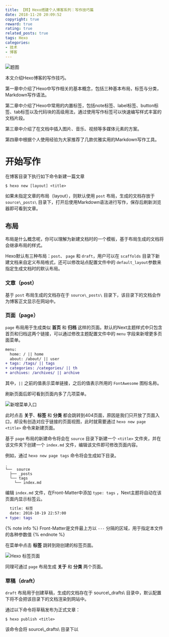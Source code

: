 ```yaml
---
title: 【转】Hexo搭建个人博客系列：写作技巧篇
date: 2018-11-20 20:09:52
copyright: true
reward: true
rating: true
related_posts: true
tags: Hexo
categories:
- 技术
- 博客
---
```


![题图](https://yearito-1256884783.image.myqcloud.com/thumbnails/mist.jpg!thumbnail "Photo by Henri Prestes")

本文介绍Hexo博客的写作技巧。

第一章中介绍了Hexo中写作相关的基本概念，包括三种基本布局，标签与分类，Markdown写作语法。

第二章中介绍了Hexo中常用的内置标签，包括note标签、label标签、button标签、tab标签以及代码块的高级用法，通过使用写作标签可以快速编写样式丰富的文档片段。

第三章中介绍了在文档中插入图片、音乐、视频等多媒体元素的方案。

第四章中根据个人使用经验为大家推荐了几款优雅实用的Markdown写作工具。

<!-- more -->

# 开始写作

在博客目录下执行如下命令新建一篇文章

```
$ hexo new [layout] <title>
```

如果未指定文章的布局（layout），则默认使用 `post` 布局，生成的文档存放于 `source\_posts\` 目录下，打开后使用Markdown语法进行写作，保存后刷新浏览器即可看到文章。

## 布局

布局是什么概念呢，你可以理解为新建文档时的一个模板，基于布局生成的文档将会继承布局的样式。

Hexo默认有三种布局：`post`、 `page` 和 `draft`，用户可以在 `scaffolds` 目录下新建文档来自定义布局格式，还可以修改站点配置文件中的 `default_layout`参数来指定生成文档时的默认布局。

### 文章（post）

基于 `post` 布局生成的文档存在于 `source\_posts\` 目录下，该目录下的文档会作为博客正文显示在网站中。

### 页面（page）

`page` 布局用于生成类似 **首页** 和 **归档** 这样的页面。默认的Next主题样式中只包含首页和归档这两个链接，可以通过修改主题配置文件中的 `menu` 字段来新增更多页面菜单。

``` diff themes\next\_config.yml
menu:
  home: / || home
  about: /about/ || user
+ tags: /tags/ || tags
+ categories: /categories/ || th
+ archives: /archives/ || archive
```

其中，`||` 之前的值表示菜单链接，之后的值表示所用的 `FontAwesome` 图标名称。

刷新页面后即可看到页面内多了几项菜单。

![新增菜单入口](https://yearito-1256884783.image.myqcloud.com/hexo-writing-skills/20181103115805642.png "新增菜单入口")

此时点击 **关于**、**标签** 和 **分类** 都会跳转到404页面，原因是我们只开放了页面入口，却没有创造对应于链接的页面视图，此时就需要通过 `hexo new page <title>` 命令来新建页面。

基于 `page` 布局的新建命令将会在 `source` 目录下新建一个 `<title>` 文件夹，并在该文件夹下创建一个 `index.md` 文件，编辑该文件即可修改页面内容。

例如，通过 `hexo new page tags` 命令将会生成如下目录。

```
.
└──  source             
  ├── _posts          
  └── tags
    └── index.md
```

编辑 `index.md` 文件，在Front-Matter中添加 `type: tags` ，Next主题将自动在该页面内显示标签云。

``` diff source\tags\index.md
  title: 标签
  date: 2018-10-19 22:57:00
+ type: tags
```

{% note info %}
Front-Matter是文件最上方以 `---` 分隔的区域，用于指定本文件的各种参数值
{% endnote %}

在菜单中点击 **标签** 跳转到刚创建的标签页面。

![Hexo 标签页面](https://yearito-1256884783.image.myqcloud.com/hexo-writing-skills/20181104120213426.png "Hexo 标签页面")

同理可通过 `page` 布局生成 **关于** 和 **分类** 两个页面。

### 草稿（draft）

`draft` 布局用于创建草稿，生成的文档存在于 source\\\_drafts\\ 目录中，默认配置下将不会把该目录下的文档渲染到网站中。

通过以下命令将草稿发布为正式文章：

```
$ hexo publish <title>
```

该命令会将 source\\\_drafts\\ 目录下以 <title> 开头的草稿发布到 sources\\\_posts\\ 目录下。另外，`hexo publish *` 会将最新创建的一篇草稿发布为正式文章，并以Front-Matter中的title作为文件名称。

考虑到一些文章可能需要数天才能完成，建议将新建文档时的默认布局设置为 `draft`：

``` diff _config.yml
- default_layout: post
+ default_layout: draft
```

## 标签与分类

我们刚提到了标签，也提到了分类，那么标签和分类是什么，其区别是什么。

标签和分类都是用于对文章进行归档的一种方式，标签是一种列表结构，而分类是一种树结构。我们以人作为例子，从标签的角度考虑，我可以拥有程序员、高颜值、幽默等标签，这些标签之间没有层级关系；从分类的角度考虑，我是亚洲人、中国人、河南人，这些分类之间是有明确的包含关系的。

可以在Front-Matter中添加 `catergories` 和 `tags` 字段为文章添加标签和分类，如我为本文添加了 **Hexo** 和 **Markdown** 两个标签，并将其归类到了 **技术/博客** 类别，对应的Front-Matter结构如下：

```
title: Hexo搭建个人博客系列：写作技巧篇
tags: Hexo Markdown
categories:
- 技术
- 博客
```

## Markdown基本语法

Markdown是一种标记语言，语法简单，易阅读易编写，可以让用户完全脱离鼠标写出样式丰富的文档，广受程序员喜爱，目前许多网站都已经支持通过Markdown语法来写文章或者发表评论。

| 元素     | Markdown语法                              | 效果预览                                               |
| -------- | ----------------------------------------- | ------------------------------------------------------ |
| 标题     | `# 标题1`<br>`## h2`<br>`### h3`          | <div style="font-weight: bold"><div style="font-size: 24px">标题一</div><div style="font-size: 22px">标题二</div><div style="font-size: 20px">标题三</div></div>  |
| 加粗     | `**文字加粗**`                            | **文字加粗**                                           |
| 引用     | `> 引用文字`                              | <blockquote>引用文字</blockquote>                      |
| 有序列表 | `1. 第一项`<br>`2. 第二项`<br>`3. 第三项` | <ol><li>第一项</li><li>第二项</li><li>第三项</li></ol> |
| 无序列表 | `- 第一项`<br>`- 第二项`<br>`- 第三项`    | <ul><li>第一项</li><li>第二项</li><li>第三项</li></ul> |
| 链接     | `[链接](url)`         | [链接](url)                        |
| 图片     | `![图片](image.jpg)`                      |          <i class="fa fa-image"></i>                                             |
| 水平线   | `---`                                     | <hr>                                                   |
| 代码     | <code>\`code\`</code>                     | `code`                                                 |
| 代码块     | <code>\`\`\`code snippet\`\`\`</code>                     |              <figure class="highlight"><table><tbody><tr><td class="code"><pre>code snippet</pre></td></tr></tbody></table></figure>                                   |

{% note info %}
更多语法请参考 [基础语法 | Markdown Guide](https://www.markdownguide.org/basic-syntax) 和 [扩展语法 | Markdown Guide](https://www.markdownguide.org/extended-syntax)
{% endnote %}

# Hexo内置标签

{% note info %}
本章节参考 [Ivan.nginx | Hexo Theme Next主题样式测试](https://almostover.ru/2016-01/hexo-theme-next-test/) 及 [内置标签 - NexT 使用文档](https://theme-next.iissnan.com/tag-plugins.html)
{% endnote %}

## 文本居中标签

居中标签效果如下：

{% centerquote %}我不去想是否能够成功，既然选择了远方，便只顾风雨兼程。{% endcenterquote %}

一般在引用单行文本时使用，如作为文章开篇题词。

可以通过以下几种方式使用该标签：

``` html
<!-- HTML方式: 直接在 Markdown 文件中编写 HTML 来调用 -->
<!-- 其中 class="blockquote-center" 是必须的 -->
<blockquote class="blockquote-center">blah blah blah</blockquote>

<!-- 标签方式 -->
{% centerquote %}blah blah blah{% endcenterquote %}

<!-- 标签别名 -->
{% cq %} blah blah blah {% endcq %}
```

## 代码块进阶用法

可以通过为代码块附加参数的形式为其添加更丰富的信息提示，效果如下：

``` js Hellow World https://yearito.cn 链接地址
console.log("Hello world!");
```

代码块进阶语法规则：

<div style="background-color: #f7f7f7; margin: 20px 0; padding: 10px;border-radius: 5px; font-family: consolas;">
  &#x60;&#x60;&#x60; [language] [title] [url] [link text]<br>
  code snippet <br>
  &#x60;&#x60;&#x60;
</div>

其中，各参数意义如下：

- langugae：语言名称，引导渲染引擎正确解析并高亮显示关键字
- title：代码块标题，将会显示在左上角
- url：链接地址，如果没有指定link text则会在右上角显示link
- link text：链接名称，指定url后有效，将会显示在右上角

url 必须为有效链接地址才会以链接的形式显示在右上角，否则将作为标题显示在左上角。以url为分界，左侧除了第一个单词会被解析为language，其他所有单词都会被解析为title，而右侧的所有单词都会被解析为link text。

如果不想填写title，可以在language和url之间添加至少三个空格。

{% note info %}
代码块支持多种语言高亮预设，详细的语言列表可查看[Ivan.nginx | Hexo代码块中的颜色方案](https://almostover.ru/2016-07/hexo-highlight-code-styles/)。
{% endnote %}

可以在站点配置文件中设置 `highlight.auto_detect: true` 来开启自动语言检测高亮。

``` diff _config.yml
 highlight:
   enable: true
   line_number: false
-  auto_detect: false
+  auto_detect: true
   tab_replace:
```

如果设置语言为diff，可以在代码前添加 `+` 和 `-` 来使用如上所示的高亮增删行提示效果，在展示代码改动痕迹时比较实用。

{% note info %}
更多代码块高亮的个性化设置请参见 [猪猪侠 | Hexo下的语法高亮拓展修改](https://www.ofind.cn/blog/HEXO/HEXO%E4%B8%8B%E7%9A%84%E8%AF%AD%E6%B3%95%E9%AB%98%E4%BA%AE%E6%8B%93%E5%B1%95%E4%BF%AE%E6%94%B9.html#%E8%AE%BE%E7%BD%AE%E4%BB%A3%E7%A0%81%E6%B7%BB%E5%8A%A0%E5%88%A0%E9%99%A4%E6%A0%87%E8%AE%B0)
{% endnote %}

## note标签

通过note标签可以为段落添加背景色，语法如下：

```
{% note [class] %}
文本内容 (支持行内标签)
{% endnote %}
```

支持的class种类包括 `default` `primary` `success` `info` `warning` `danger`，也可以不指定class。

各种class种类的效果如下：

{% note primary %}
**primary** note tag
{% endnote %}

{% note success %}
**success** note tag
{% endnote %}

{% note info %}
**info** note tag
{% endnote %}

{% note warning %}
**warning** note tag
{% endnote %}

{% note danger %}
**danger** note tag
{% endnote %}

{% note %}
undefined class note tag
{% endnote %}

更多配置可在主题配置文件中设置

``` yaml themes\next\_config.yml
note:
  # Note 标签样式预设
  style: modern  # simple | modern | flat | disabled
  icons: false  # 是否显示图标
  border_radius: 3  # 圆角半径
  light_bg_offset: 0  # 默认背景减淡效果，以百分比计算
```

## label标签

通过label标签可以为文字添加背景色，语法如下：

```
{% label [class]@text  %}
```

支持的class种类包括 `default` `primary` `success` `info` `warning` `danger`，默认使用 `default` 作为缺省。

使用示例如下：

``` plain
I heard the echo, {% label default@from the valleys and the heart %}
Open to the lonely soul of {% label info@sickle harvesting %}
Repeat outrightly, but also repeat the well-being of
Eventually {% label warning@swaying in the desert oasis %}
{% label success@I believe %} I am
{% label primary@Born as the bright summer flowers %}
Do not withered undefeated fiery demon rule
Heart rate and breathing to bear {% label danger@the load of the cumbersome %}
Bored
```

{% centerquote %}
I heard the echo, {% label default@from the valleys and the heart %}<br>
Open to the lonely soul of {% label info@sickle harvesting %}<br>
Repeat outrightly, but also repeat the well-being of<br>
Eventually {% label warning@swaying in the desert oasis %}<br>
{% label success@I believe %} I am <br>
{% label primary@Born as the bright summer flowers %}<br>
Do not withered undefeated fiery demon rule<br>
Heart rate and breathing to bear {% label danger@the load of the cumbersome %}<br>
Bored
{% endcenterquote %}

可在主题配置文件中设置 `label: false` 来取消label标签默认CSS样式。

## button按钮

通过button标签可以快速添加带有主题样式的按钮，语法如下：

```
{% button /path/to/url/, text, icon [class], title %}
```

也可简写为：

```
{% btn /path/to/url/, text, icon [class], title %}
```

其中， 图标ID来源于 [FontAwesome](https://fontawesome.com/v4.7.0/icons/) 。

使用示例如下：

```
{% btn #, 文本 %}
{% btn #, 文本 & 标题,, 标题 %}
{% btn #, 文本 & 图标, home %}
{% btn #, 文本 & 大图标 (固定宽度), home fa-fw fa-lg %}
```

<p>{% btn #, 文本 %}</p>
<p>{% btn #, 文本 & 标题,, 标题 %}</p>
<p>{% btn #, 文本 & 图标, home %}</p>
<p>{% btn #, 文本 & 大图标 (固定宽度), home fa-fw fa-lg %}</p>

## tab标签

tab标签用于快速创建tab选项卡，语法如下

``` html
{% tabs [Unique name], [index] %}
  <!-- tab [Tab caption]@[icon] -->
  标签页内容（支持行内标签）
  <!-- endtab -->
{% endtabs %}
```

其中，各参数意义如下：

- Unique name: 全局唯一的Tab名称，将作为各个标签页的id属性前缀
- index: 当前激活的标签页索引，如果未定义则默认选中显示第一个标签页，如果设为-1则默认隐藏所有标签页
- Tab caption: 当前标签页的标题，如果不指定则会以Unique name加上索引作为标题
- icon: 在标签页标题中添加Font awesome图标

使用示例如下：

``` plain
{% tabs Tab标签列表 %}
  <!-- tab 标签页1 -->
    标签页1文本内容
  <!-- endtab -->
  <!-- tab 标签页2 -->
    标签页2文本内容
  <!-- endtab -->
  <!-- tab 标签页3 -->
    标签页3文本内容
  <!-- endtab -->
{% endtabs %}
```

{% tabs Tab标签列表 %}
  <!-- tab 标签页1 -->
    标签页1文本内容
  <!-- endtab -->
  <!-- tab 标签页2 -->
    标签页2文本内容
  <!-- endtab -->
  <!-- tab 标签页3 -->
    标签页3文本内容
  <!-- endtab -->
{% endtabs %}

## 引用站内链接

可以通过如下语法引入站内文章的地址或链接：

```
{% post_path slug %}
{% post_link slug [title] %}
```

其中，`slug` 表示 `_post` 目录下的Markdown文件名。

`post_path` 标签将会渲染为文章的地址，即 `permalink`；而 `post_link` 标签将会渲染为链接，可以通过 `title` 指定链接标题。

如以下标签将会生成 `{% post_path hexo-writing-skills %}`

```
{% post_path hexo-writing-skills %}
```

而以下标签则会生成 {% post_link hexo-writing-skills 链接标题 %}

```
{% post_link hexo-writing-skills 链接标题 %}
```

这种站内引用方式比直接使用url引用的形式更为可靠，因为即使修改了 `permalink` 格式，或者修改了文章的路由地址，只要Markdown文件名没有发生改变，引用链接都不会失效。

## 插入Swig代码

如果需要在页面内插入Swig代码，包括原生HTML代码，JavaScript脚本等，可以通过 raw 标签来禁止Markdown引擎渲染标签内的内容。语法如下：

```
{% raw %}
content
{% endraw %}
```

该标签通常用于在页面内引入三方脚本实现特殊功能，尤其是当该三方脚本尚无相关hexo插件支持的时候，可以通过写原生Web页面的形式引入脚本并编写实现逻辑。

## 插入Gist

如果需要在页面内插入Gist上的代码片段时，可以使用如下标签:

```
{% gist gist_id [filename] %}
```

其中，各参数意义如下：

- gist_id: Gist仓库页面url中最后一段随机字符串
- filename: Gist中的文件名

如果Gist中只有一个文件，可以不用指定filename，也可以通过JavaScript脚本的形式直接引入，如：

``` html
<script src="https://gist.github.com/Coodool/cb4ff46a3523955dd4b918dd775b6774.js"></script>
```

如果Gist中有多个文件，可以在标签内输入filename来指定只引入某个文件，如果没有指定filename，将会引入Gist中的所有文件。另外，引用JavaScript脚本形式无法精确控制只引入某一个文件，将会同时引入Gist中的所有文件。

如果指定了与Gist无法匹配的filename，页面上将不会显示任何标签内容。所以，一般在Gist只有一个文件的情况下无需指定filename。

{% note warning %}
在页面中引入Gist代码段将会同时从github服务器上下载脚本与CSS样式文件，由于国内访问github服务器延迟较高，往往资源文件连接和下载的速度很慢，会阻塞页面的渲染进程导致短时白屏。
{% endnote %}

# 插入多媒体

## 插入图片

Markdown并不会保存插入的图片资源本身，只是记录了获取资源的链接。因此我们需要选择一款合适的图床来支持博客写作，目前各大云服务商都提供了对象存储服务，如七牛云KODO、又拍云USS、腾讯云COS、阿里云OSS等。

所以在Markdown中插入一张图片要分为以下几步来进行：

1. 将图片资源上传到图床中
2. 获取图片外链
3. 插入到Markdown文档中

对于博客这种低频访问的应用场景，各大服务商的服务其实并没有显著的差异，并且前期的使用都提供了免费的流量，所以我认为图床的选择主要参考以下几个方面：

- 图床是否提供了便捷的图形化管理工具用于图片的上传下载？

  如阿里云有ossbrowser，腾讯云有cosbrowser，七牛云有QsunSync等，但就本人使用体验来说，七牛云QsunSync的UI界面确实很拙劣，功能较为单一，而腾讯云cosbrowser的界面就相对美观优雅的多，并以Windows资源管理器的交互方式为用户提供资源的上传、下载和管理服务。

  ![腾讯云COS客户端界面截图](https://yearito-1256884783.image.myqcloud.com/hexo-writing-skills/20181023103058966.png "腾讯云COS客户端界面截图")

- 是否能够方便的插入到Markdown文档中？

  这就和服务商的关系不大了，主要看主流Markdown文档编辑器对各大图床的支持程度。其实关于在Markdown中更便捷的插入图片这事儿，最上心的还是文档编辑器的开发者，为了给用户提供更方便的文档写作体验，各大文档编辑器以及支持了Markdown语法的笔记软件都花了不少心思，解决方案无外乎两种，第一种是内置图片存储服务，如有道云笔记（需付费）、石墨文档，第二种是集成了云服务商的图床服务，如Hexo Editor、Mweb等，前者插入图片方便，适用于个人笔记，而后者能够提供CDN加速服务，适用于博客等公开文档。

  其中Hexo Editor支持腾讯云和七牛云的一键上传服务，MWeb支持Imgur、七牛云、又拍云，也可自定义图床服务。

{% note info %}
本站使用腾讯云COS提供对象存储服务。
{% endnote %}

## 网易云音乐

在网页版云音乐中找到歌曲，点击生成外链播放器：

![获取歌曲外链](https://yearito-1256884783.image.myqcloud.com/hexo-writing-skills/20181104044431732.png "获取歌曲外链")

根据个人喜好选择播放器尺寸和播放模式：

![获取插件代码](https://yearito-1256884783.image.myqcloud.com/hexo-writing-skills/20181104044659251.png "获取插件代码")

将获取到的 `iframe` 代码添加到页面中，默认样式如下：

<div class="fluid-vids" style="position: relative; margin-bottom: 20px; width: 100%; padding-top: 10.75%;"><iframe frameborder="no" border="0" marginwidth="0" marginheight="0" width="329" height="86" src="//music.163.com/outchain/player?type=2&amp;id=34613621&amp;auto=0&amp;height=66" style="width: 100%; height: 100%; position: absolute; top: 0px; left: 0px;">
</iframe></div>

播放器宽度将会被拉长占满整个页宽，看起来有点别扭。查看控制台之后发现 `iframe` 在渲染的时候被处理过，外层包了一个类名为 `fluid-vids` 的 `div` 元素。顺藤摸瓜，找到了相关代码，原来是为了让嵌入的视频支持自适应布局，恰好也将 `music.163.com` 域名包含在了处理逻辑内，只需要将该行删除即可。

``` js themes\next\source\js\src\utils.js
var SUPPORTED_PLAYERS = [
  'www.youtube.com',
  'player.vimeo.com',
  'player.youku.com',
  //'music.163.com',
  'www.tudou.com'
];
```

这样播放器样式就变成左对齐固定宽度了，如果你还想让播放器居中，可以将 `iframe` 包在 `<center>` 标签内。

``` html
<center>
  <iframe frameborder="no" border="0" marginwidth="0" marginheight="0" width=329 height=86 src="//music.163.com/outchain/player?type=2&id=34613621&auto=0&height=66"></iframe>
</center>
```

效果如下：

<center>
  <iframe frameborder="no" border="0" marginwidth="0" marginheight="0" width=329 height=86 src="//music.163.com/outchain/player?type=2&id=34613621&auto=0&height=66">
  </iframe>
</center>

{% note warning %}
其实这种通过HTML标签实现CSS样式的做法并不合适，写前端代码的时候不推荐这么做，并且HTML5中也已经废除了 `<center>` `<strong>` 等纯粹为了改变样式而存在的HTML标签，HTML标签应该只负责文档结构，所有样式相关的工作应该交给CSS来实现。
{% endnote %}

如果你发现播放器前后都有空行，可以在控制台中查看元素，检查 `iframe` 元素前后是否多了 `<br>` 元素：

![播放器前后空行代码](https://yearito-1256884783.image.myqcloud.com/hexo-writing-skills/20181027111824579.png "播放器前后空行代码")

造成这样的原因是Markdown渲染引擎把 `<center>` 标签和 `<iframe>` 标签之间的回车当作 `<br>` 来处理了。参考链接: [Hexo issues #1388](https://github.com/hexojs/hexo/issues/1388)

简单的解决方案是将HTML标签写到一行内，但这样会降低代码可编辑性。

另外一种方案是在站点配置文件中添加如下代码：

``` yaml _config.yml
marked:
  gfm: true
  breaks: false
```

重启服务器之后更改才会生效。

{% note warning %}
网易云音乐中部分歌曲因版权保护已经无法生成外链了，即使是通过控制台强行拿到外链地址，嵌入网页后也无法播放。
{% endnote%}

## Aplayer音频播放器

[APlayer](https://aplayer.js.org/#/)是由 [DIYgod](https://github.com/DIYgod) 编写的HTML5音频播放器，提供了另一种音频播放方案。

{% note %}
了解诞生背景： [APlayer - 送给小狐狸和小兔子的 HTML5 播放器](https://diygod.me/2167/)
{% endnote%}

借助 [hexo-tag-aplayer](https://github.com/MoePlayer/hexo-tag-aplayer) 插件，可以通过标签的形式方便快捷的插入音频组件。

在站点根目录下执行以下命令：

``` bash
$ npm install hexo-tag-aplayer --save
```

然后在页面中按照以下标签格式插入歌曲链接和相关信息：

```
{% aplayer title author url [picture_url, narrow, autoplay, width:xxx, lrc:xxx] %}
```

其中，各参数意义如下：

- title: 曲目标题
- author: 曲目作者
- url: 音乐文件 URL 地址
- picture_url: (可选) 音乐对应的图片地址
- narrow: （可选）播放器袖珍风格
- autoplay: (可选) 自动播放，移动端浏览器暂时不支持此功能
- width:xxx: (可选) 播放器宽度 (默认: 100%)
- lrc:xxx: （可选）歌词文件 URL 地址

示例效果如下：

{% aplayer "前前世世 -《君の名は。》" "RADWIMPS" "https://moeplayer.b0.upaiyun.com/aplayer/yourname.mp3" "http://pic.5577.com/up/2016-12/201612891712576.png" lrc:"https://moeplayer.b0.upaiyun.com/aplayer/yourname.lrc" %}

当开启 Hexo 的 [文章资源文件夹](https://hexo.io/zh-cn/docs/asset-folders.html#%E6%96%87%E7%AB%A0%E8%B5%84%E6%BA%90%E6%96%87%E4%BB%B6%E5%A4%B9) 功能时，可以将图片、音乐文件、歌词文件放入与文章对应的资源文件夹中，然后直接引用，示例如下：

```
{% aplayer "Caffeine" "Jeff Williams" "caffeine.mp3" "picture.jpg" "lrc:caffeine.txt" %}
```

如果想要统一实现固定宽度和居中样式，可以在自定义样式文件中添加如下样式规则

``` css themes\next\source\css\_custom\custom.styl
//Aplayer 播放器居中
div.aplayer {
  margin: 5px auto;
  max-width: 500px;
}
```

{% note info %}
插入播放列表功能请参考： [hexo-tag-aplayer | With playlist](https://github.com/MoePlayer/hexo-tag-aplayer#with-playlist)
{% endnote %}

## Dpalyer视频播放器

[DPlayer](http://dplayer.js.org/#/) 是一款简洁美观的HTML5视频播放器，同样出自 [DIYgod](https://github.com/DIYgod) 之手，支持弹幕互动。

{% note %}
了解诞生背景： [DPlayer – 最好看的弹幕播放器送给最好看的宫园薰](https://diygod.me/2648/)
{% endnote %}

借助 [hexo-tag-dplayer](https://github.com/MoePlayer/hexo-tag-dplayer) 插件，可以通过标签的形式方便快捷的插入视频组件。

在站点根目录下执行以下命令：

``` bash
$ npm install hexo-tag-dplayer --save
```

然后在页面中按照以下标签格式插入歌曲链接和相关信息：

```
{% dplayer "url=video-url" "pic=image-url" ... ["key=value"] %}
```

此处列举部分重要 `key` 的参数意义:

{% tabs Tab标签列表 %}
  <!-- tab 播放器 -->
    - autoplay：是否开启视频自动播放，默认为 `fasle`
    - loop：是否开启视频循环播放，默认为 `false`
    - screenshot：是否开启截图，默认为 `false`
    - mutex：是否禁止多个播放器同时播放，默认为 `true`
    - dmunlimited：是否开启海量弹幕模式，默认为 `false`
    - preload：预加载模式，可选 `note` `metadata` `auto`
    - theme：主题色
    - lang：语言，可选 `en` `zh-cn` `zh-tw`
    - logo：左上角的Logo
    - volume：默认音量，默认为0.7
    - width：播放器宽度
    - height：播放器长度
  <!-- endtab -->
  <!-- tab 视频 -->
    - url：视频链接
    - pic：视频封面
    - thumbnails：视频缩略图，可以使用 [DPlayer-thumbnails](https://github.com/MoePlayer/DPlayer-thumbnails) 生成
    - vidtype：视频类型，可选 `auto` `hls` `flv` `dash` 或其他自定义类型
  <!-- endtab -->
  <!-- tab 字幕 -->
    - suburl：字幕链接
    - subtype：字幕类型，可选 `webvtt` `ass`，目前只支持 `webvtt`
    - subbottom：字幕距离播放器底部的距离，如 `10px` `10%`
    - subcolor：字幕颜色
  <!-- endtab -->
  <!-- tab 弹幕 -->
    - id：弹幕id
    - api：弹幕api
    - token：弹幕后端验证 token
    - addition：额外外挂弹幕
    - dmuser：弹幕用户名
    - maximum：弹幕最大数量
  <!-- endtab -->
{% endtabs %}

示例效果如下：

{% dplayer "url=https://moeplayer.b0.upaiyun.com/dplayer/hikarunara.mp4"  "pic=https://moeplayer.b0.upaiyun.com/dplayer/hikarunara.png" "loop=yes" "screenshot=true" "theme=#FADFA3" "autoplay=false" %}

也可以通过raw标签引入原生Dplayer以使用更多配置项，示例代码如下：

``` html
{% raw %}
<div id="dplayer" className="dplayer"></div>
<link class="dplayer-css" rel="stylesheet" href="https://cdn.jsdelivr.net/npm/dplayer/dist/DPlayer.min.css">
<script src="https://cdn.jsdelivr.net/npm/dplayer/dist/DPlayer.min.js"></script>
<script>
  var dp = new DPlayer({
    container: document.querySelector('#dplayer'),
    autoplay: false,
    theme: '#FADFA3',
    loop: true,
    screenshot: true,
    hotkey: true,
    logo: 'logo.png',
    volume: 0.7,
    mutex: true,
    video: {
      url: 'demo.mp4',
      pic: 'demo.png',
      thumbnails: 'thumbnails.jpg',
      type: 'auto'
    },
    subtitle: {
      url: 'webvtt.vtt',
      type: 'webvtt',
      fontSize: '25px',
      bottom: '10%',
      color: '#b7daff'
    },
    danmaku: {
      id: 'demo',
      api: 'https://api.prprpr.me/dplayer/',
      token: 'demo',
      maximum: 3000,
      user: 'DIYgod',
      margin: {
        bottom: '15%'
      },
      unlimited: true
    },
    contextmenu: [
      {
        text: 'custom contextmenu',
        link: 'https://github.com/MoePlayer/DPlayer'
      }
    ]
  });
</script>
{% endraw %}
```

{% note info %}
更多配置参数请参考 [Dplayer 官方中文文档](http://dplayer.js.org/#/zh-Hans/?id=%E5%8F%82%E6%95%B0)
{% endnote %}

# 写作工具

Hexo写作必备一款好用的Markdown文档编辑器，下面推荐几款我比较喜欢的。

## Sublime Text 3

![Sublime Text 3 用户界面](https://yearito-1256884783.image.myqcloud.com/hexo-writing-skills/20181106041459974.png "Sublime Text 3 用户界面")

Sublime Text 3 是一款轻量级的文档编辑器，响应速度极快，社区活跃，主题插件也很丰富，在Windows下可以取代记事本成为默认的文档编辑器，也可以通过集成不同的编程依赖包成为功能强大的IDE，还可以搭配上Markdown插件成为网络作家的写作工具。

推荐两个比较实用的Markdown写作插件：Markdown Editing和OmniMarkupPreviewer。

### [Markdown Editing](https://github.com/SublimeText-Markdown/MarkdownEditing)

支持Markdown语法高亮，提供Markdown编辑的快捷键，提供多种主题样式。

| 快捷键                               | 说明                                                               |
| ------------------------------------ | ------------------------------------------------------------------ |
| Ctrl + Alt + V                       | 在选中文本上创建行内链接或将剪贴板内容粘贴为所选文本的行内链接     |
| Ctrl + Alt + R                       | 在选中文本上创建参考式链接或将剪贴板内容粘贴为所选文本的参考式链接 |
| Shift + Win + K                      | 在选中文本上创建行内图片或将剪贴板内容粘贴为所选文本的行内图片     |
| Alt + B                              | 加粗强调，当未选中文本时默认加粗光标所在单词，再次按键取消加粗     |
| Alt + I                              | 斜体强调，当未选中文本时默认倾斜光标所在单词，再次按键取消斜体     |
| Ctrl + 1~6                           | 在空行上添加对应数字级别的标题，选中已有标题时按键可修改标题级别   |
| Alt + Shift + 6                      | 添加脚注                                                           |
| Shift + Tab                          | 折叠/展开当前章节                                                  |
| Ctrl + Shift + Tab                   | 折叠指定级别下的所有章节                                           |
| Ctrl + Alt + Shift + PageUp/PageDown | 跳转到上/下一个同级或更高级的其他标题                              |
| Ctrl + Shift + PageUp/PageDown       | 跳转到上/下一个标题                                                |
| Ctrl + Shift + R                     | 显示Markdown文件标题                                               |

### [OmniMarkupPreviewer](https://github.com/timonwong/OmniMarkupPreviewer)

用于在浏览器中实时预览Markdown文档，用户可以边在Sublime中写作边在浏览器中查看文档的实时变化，而不需要手动刷新浏览器。

| 快捷键         | 说明                   |
| -------------- | ---------------------- |
| Ctrl + Alt + O | 在浏览器中预览         |
| Ctrl + Alt + X | 导出为HMTL             |
| Ctrl + Alt + C | 以HTML格式拷贝到剪贴板 |

{% note warning %}
PlainTasks插件（一款Todo List工具）会与OmniMarkupPreviewer产生冲突，导致OmniMarkupPreviewer功能异常，如编辑后无法实时预览，[资源样式加载错误](https://github.com/timonwong/OmniMarkupPreviewer/issues/111) 等。如果不想卸载PlainTasks，可以在使用OmniMarkupPreviewer时暂时禁用PlainTasks，具体做法为在Sublime Text的User Settings中添加如下代码：
{% endnote %}

``` json
"ignored_packages":[
  "PlainTasks"
],
```

## [Hexo Editor](https://github.com/zhuzhuyule/HexoEditor)

Hexo Editor是专为Hexo博客写作打造的文件编辑器，界面极简美观，支持实时预览，支持图片上传。

![Hexo Editor 用户界面](https://raw.githubusercontent.com/zhuzhuyule/HexoEditor/master/screenshots/main.png "Hexo Editor 用户界面")

{% note warning %}
本人在实际使用过程中发现该软件功能不太稳定，插入图片有时候会卡顿，甚至出现程序崩溃的现象。
{% endnote %}

### 编辑快捷键

| 快捷键           | 说明                     |
| ---------------- | ------------------------ |
| Tab              | 增加缩进                 |
| Shift + Tab      | 减少缩进                 |
| Ctrl + B         | 加粗                     |
| Ctrl + I         | 斜体                     |
| Ctrl + D         | 删除当前行               |
| Ctrl + \`        | 将当前单词标记为代码     |
| Ctrl + L         | 插入无序列表             |
| Ctrl + Alt + L   | 插入有序列表             |
| Ctrl + ]         | 降低标题级别             |
| Ctrl + \[        | 提升标题级别             |
| Ctrl + =         | 插入引用                 |
| Ctrl + U         | 插入链接                 |
| Ctrl + Alt + U   | 插入图片                 |
| Ctrl + T         | 插入表格                 |
| Ctrl + V         | 粘贴为纯文本（去除格式） |
| Shift + Ctrl + V | 粘贴（保留源格式）       |
| Alt + F          | 格式化表格               |

### 操作快捷键

| 快捷键           | 说明                |
| ---------------- | ------------------- |
| Ctrl + N         | 新建Hexo文档        |
| Ctrl + H         | new hexo document   |
| Ctrl + O         | open md document    |
| Ctrl + S         | save md document    |
| Shift + Ctrl + S | save as             |
| Alt + Ctrl + S   | open settings       |
| Ctrl + W         | toggle write mode   |
| Ctrl + P         | toggle preview mode |
| Ctrl + R         | toggle read mode    |

## MWeb

![Mweb 用户界面](https://yearito-1256884783.image.myqcloud.com/hexo-writing-skills/20181023095629471.png "Mweb 用户界面")

MWeb是Mac平台上一款专业的Markdown写作、记笔记、静态博客生成软件，支持图片上传。他的与众不同在于，除了具备一般Markdown编辑器所具有的一切基本功能之外，还支持以下特性：

- 支持LaTeX公式、TOC
- 支持丰富的画图库，如mermaid、Graphviz、echarts、plantuml、流程图、时序图等
- 支持插入图片后自动上传到图床
- 拥有及其强大的发布功能，支持一键发布到各大博客平台和笔记软件中

尽管拥有如此丰富的特性，但界面仍保持清爽简洁，开发者说到：

> 原则上，首先是追求界面简洁和高性能，然后才是强大易用，功能全面。

目前由oulvhai一人独自开发维护。

## [Dillinger](https://dillinger.io/)

一款优雅的在线Markdown编辑器，界面美观简洁。

![Dillinger 用户界面](https://yearito-1256884783.image.myqcloud.com/hexo-writing-skills/20181020114433264.png "Dillinger 用户界面")

# 结束语

本文介绍了Hexo博客的几项关键写作技巧，包括Markdown的基本语法，Hexo主题的内置标签等，本文还介绍了如何在文章中利用图床外链插入图片，如何利用Aplayer / Dplayer等音视频播放器插件在页面内插入多媒体元素等，并列举了几款写作工具以供选择，希望你能从中找到用起来最顺手的一款。如果你有更高级的个性化需求，你可以关注本系列的后续几篇文章：

- 想要进一步美化主题，添加动效以及交互，请参考本系列中的 {% post_link hexo-theme-beautify %}。
- 想要深度定制个性化站点，请参考本系列中的 {% post_link hexo-advanced-settings %}。
- 想要了解如何将站点部署到公网，请参考本系列中的 {% post_link hexo-deploy-to-VPS %}

<div class="reference-linking">参考链接</div>

- [Markdown指南](https://www.markdownguide.org/)
- [NexT使用文档 | 内置标签](https://theme-next.iissnan.com/tag-plugins.html)
- [Ivan.Nginx | Hexo Theme Next主题样式测试](https://almostover.ru/2016-01/hexo-theme-next-test/)
- [Ivan.Nginx | Hexo代码块中的颜色方案](https://almostover.ru/2016-07/hexo-highlight-code-styles/)
- [猪猪侠 | Hexo下的语法高亮拓展修改](https://www.ofind.cn/blog/HEXO/HEXO下的语法高亮拓展修改.html)
- [hexo-tag-aplayer | 中文文档](https://github.com/MoePlayer/hexo-tag-aplayer/blob/master/docs/README-zh_cn.md)
- [hexo-tag-dplayer | README](https://github.com/MoePlayer/hexo-tag-dplayer)
- [Dplayer 官方中文文档](http://dplayer.js.org/#/zh-Hans/)
